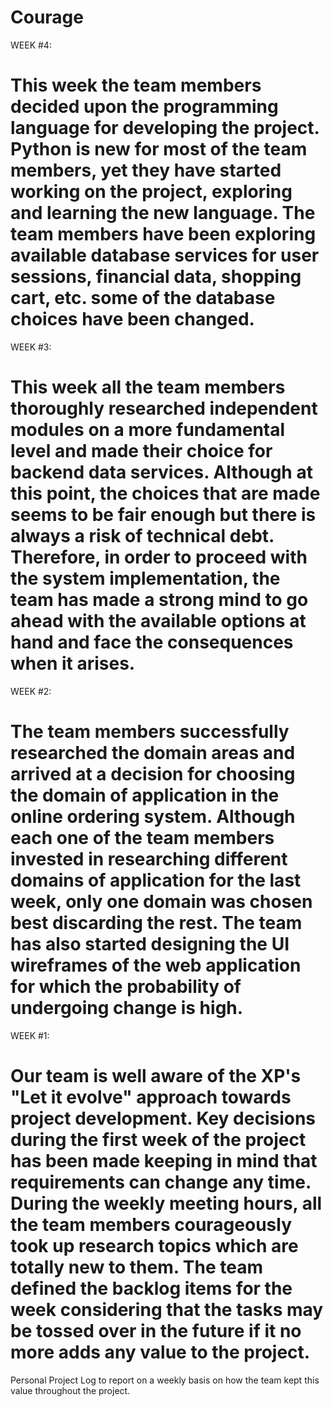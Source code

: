 # Courage 

WEEK #4:

This week the team members decided upon the programming language for developing the project. Python is new for most of the team members, yet they have started working on the project, exploring and learning the new language. The team members have been exploring available database services for user sessions, financial data, shopping cart, etc. some of the database choices have been changed.
=========================================================================================================


WEEK #3:

This week all the team members thoroughly researched independent modules on a more fundamental level and made their choice for backend data services. Although at this point, the choices that are made seems to be fair enough but there is always a risk of technical debt. Therefore, in order to proceed with the system implementation, the team has made a strong mind to go ahead with the available options at hand and face the consequences when it arises.
===========================================================================================================


WEEK #2:

The team members successfully researched the domain areas and arrived at a decision for choosing the domain of application in the online ordering system. Although each one of the team members invested in researching different domains of application for the last week, only one domain was chosen best discarding the rest. The team has also started designing the UI wireframes of the web application for which the probability of undergoing change is high.
===========================================================================================================

WEEK #1:

Our team is well aware of the XP's "Let it evolve" approach towards project development. Key decisions during the first week of the project has been made keeping in mind that requirements can change any time. During the weekly meeting hours, all the team members courageously took up research topics which are totally new to them. The team defined the backlog items for the week considering that the tasks may be tossed over in the future if it no more adds any value to the project.  
===========================================================================================================

Personal Project Log to report on a weekly basis on how the team kept this value throughout the project.
